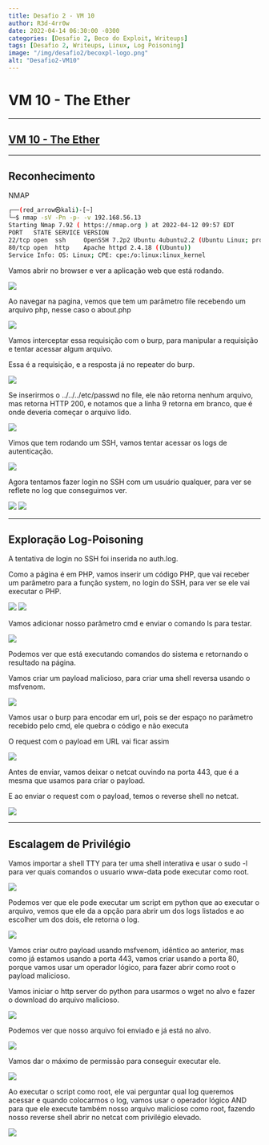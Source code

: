 ```yaml
---
title: Desafio 2 - VM 10
author: R3d-4rr0w
date: 2022-04-14 06:30:00 -0300
categories: [Desafio 2, Beco do Exploit, Writeups]
tags: [Desafio 2, Writeups, Linux, Log Poisoning]
image: "/img/desafio2/becoxpl-logo.png"
alt: "Desafio2-VM10"
---
```


# VM 10 - The Ether

---

## [VM 10 - The Ether](https://www.vulnhub.com/entry/the-ether-evilscience-v101,212/)

---

## Reconhecimento

NMAP

```bash
┌──(red_arrow㉿kali)-[~]
└─$ nmap -sV -Pn -p- -v 192.168.56.13
Starting Nmap 7.92 ( https://nmap.org ) at 2022-04-12 09:57 EDT
PORT   STATE SERVICE VERSION
22/tcp open  ssh     OpenSSH 7.2p2 Ubuntu 4ubuntu2.2 (Ubuntu Linux; protocol 2.0)
80/tcp open  http    Apache httpd 2.4.18 ((Ubuntu))
Service Info: OS: Linux; CPE: cpe:/o:linux:linux_kernel
```

Vamos abrir no browser e ver a aplicação web que está rodando.

<img src="/img/desafio2/vm10/ether.png">

Ao navegar na pagina, vemos que tem um parâmetro file recebendo um arquivo php, nesse caso o about.php

<img src="/img/desafio2/vm10/ether 1.png">

Vamos interceptar essa requisição com o burp, para manipular a requisição e tentar acessar algum arquivo.

Essa é a requisição, e a resposta já no repeater do burp.

<img src="/img/desafio2/vm10/ether 2.png">

Se inserirmos o ../../../etc/passwd no file, ele não retorna nenhum arquivo, mas retorna HTTP 200, e notamos que a linha 9 retorna em branco, que é onde deveria começar o arquivo lido.

<img src="/img/desafio2/vm10/ether 3.png">

Vimos que tem rodando um SSH, vamos tentar acessar os logs de autenticação.

<img src="/img/desafio2/vm10/ether 4.png">

Agora tentamos fazer login no SSH com um usuário qualquer, para ver se reflete no log que conseguimos ver.

<img src="/img/desafio2/vm10/ether 5.png">

<img src="/img/desafio2/vm10/ether 6.png">

---

## Exploração Log-Poisoning

A tentativa de login no SSH foi inserida no auth.log.

Como a página é em PHP, vamos inserir um código PHP, que vai receber um parâmetro para a função system, no login do SSH, para ver se ele vai executar o PHP.

<img src="/img/desafio2/vm10/ether 7.png">

<img src="/img/desafio2/vm10/ether 8.png">

Vamos adicionar nosso parâmetro cmd e enviar o comando ls para testar.

<img src="/img/desafio2/vm10/ether 9.png">

Podemos ver que está executando comandos do sistema e retornando o resultado na página.

Vamos criar um payload malicioso, para criar uma shell reversa usando o msfvenom.

<img src="/img/desafio2/vm10/ether 10.png">

Vamos usar o burp para encodar em url, pois se der espaço no parâmetro recebido pelo cmd, ele quebra o código e não executa

O request com o payload em URL vai ficar assim

<img src="/img/desafio2/vm10/ether 11.png">

Antes de enviar, vamos deixar o netcat ouvindo na porta 443, que é a mesma que usamos para criar o payload.

E ao enviar o request com o payload, temos o reverse shell no netcat.

<img src="/img/desafio2/vm10/ether 12.png">

---

## Escalagem de Privilégio

Vamos importar a shell TTY para ter uma shell interativa e usar o sudo -l para ver quais comandos o usuario www-data pode executar como root.

<img src="/img/desafio2/vm10/ether 13.png">

Podemos ver que ele pode executar um script em python que ao executar o arquivo, vemos que ele da a opção para abrir um dos logs listados e ao escolher um dos dois, ele retorna o log.

<img src="/img/desafio2/vm10/ether 14.png">

Vamos criar outro payload usando msfvenom, idêntico ao anterior, mas como já estamos usando a porta 443, vamos criar usando a porta 80, porque vamos usar um operador lógico, para fazer abrir como root o payload malicioso.

Vamos iniciar o http server do python para usarmos o wget no alvo e fazer o download do arquivo malicioso.

<img src="/img/desafio2/vm10/ether 15.png">

Podemos ver que nosso arquivo foi enviado e já está no alvo.

<img src="/img/desafio2/vm10/ether 16.png">

Vamos dar o máximo de permissão para conseguir executar ele.

<img src="/img/desafio2/vm10/ether 17.png">

Ao executar o script como root, ele vai perguntar qual log queremos acessar e quando colocarmos o log, vamos usar o operador lógico AND para que ele execute também nosso arquivo malicioso como root, fazendo nosso reverse shell abrir no netcat com privilégio elevado.

<img src="/img/desafio2/vm10/ether 18.png">
